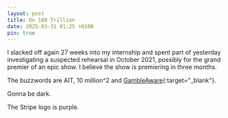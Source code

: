 ```yaml
---
layout: post
title: On 100 Trillion
date: 2025-03-31 01:25 +0100
pin: true
---
```


I slacked off again 27 weeks into my internship and spent part of yesterday investigating a suspected rehearsal in October 2021, possibly for the grand premier of an epic show. I believe the show is premiering in three months.

The buzzwords are AIT, 10 million^2 and [GambleAware](https://www.gambleaware.org/media/xwflz4jd/ga_relative-risk-infographic_final.pdf){:target="_blank"}.

Gonna be dark.

The Stripe logo is purple.
